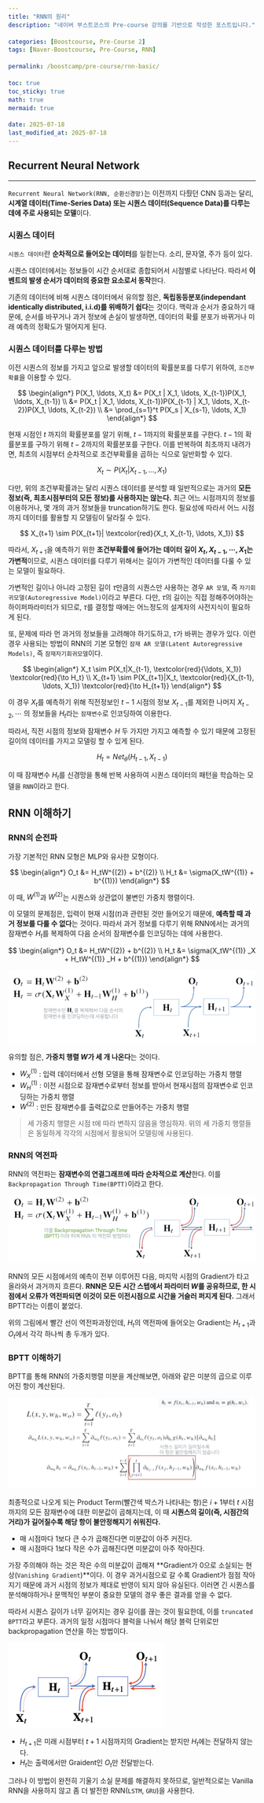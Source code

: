 ```yaml
---
title: "RNN의 원리"
description: "네이버 부스트코스의 Pre-course 강의를 기반으로 작성한 포스트입니다."

categories: [Boostcourse, Pre-Course 2]
tags: [Naver-Boostcourse, Pre-Course, RNN]

permalink: /boostcamp/pre-course/rnn-basic/

toc: true
toc_sticky: true
math: true
mermaid: true

date: 2025-07-18
last_modified_at: 2025-07-18
---
```


## Recurrent Neural Network
--------------

`Recurrent Neural Network(RNN, 순환신경망)`는 이전까지 다뤘던 CNN 등과는 달리, **시계열 데이터(Time-Series Data) 또는 시퀀스 데이터(Sequence Data)를 다루는 데에 주로 사용되는 모델**이다.

### 시퀀스 데이터

`시퀀스 데이터`란 **순차적으로 들어오는 데이터**를 일컫는다. 소리, 문자열, 주가 등이 있다.

시퀀스 데이터에서는 정보들이 시간 순서대로 종합되어서 시점별로 나타난다. 따라서 **이벤트의 발생 순서가 데이터의 중요한 요소로서 동작**한다.

기존의 데이터에 비해 시퀀스 데이터에서 유의할 점은, **독립동등분포(independant identically distributed, i.i.d)를 위배하기 쉽다**는 것이다. 맥락과 순서가 중요하기 때문에, 순서를 바꾸거나 과거 정보에 손실이 발생하면, 데이터의 확률 분포가 바뀌거나 미래 예측의 정확도가 떨어지게 된다.

### 시퀀스 데이터를 다루는 방법

이전 시퀀스의 정보를 가지고 앞으로 발생할 데이터의 확률분포를 다루기 위하여, `조건부확률`을 이용할 수 있다.

$$
\begin{align*}
P(X_1, \ldots, X_t) &= P(X_t | X_1, \ldots, X_{t-1})P(X_1, \ldots, X_{t-1}) \\
&= P(X_t | X_1, \ldots, X_{t-1})P(X_{t-1} | X_1, \ldots, X_{t-2})P(X_1, \ldots, X_{t-2}) \\
&= \prod_{s=1}^t P(X_s | X_{s-1}, \ldots, X_1)
\end{align*}
$$

현재 시점인 $t$ 까지의 확률분포를 알기 위해, $t−1$까지의 확률분포를 구한다. $t−1$의 확률분포를 구하기 위해 $t−2$까지의 확률분포를 구한다. 이를 반복하여 최초까지 내려가면, 최초의 시점부터 순차적으로 조건부확률을 곱하는 식으로 일반화할 수 있다.

$$
X_t \sim P(X_t|X_{t-1}, \ldots, X_1)
$$

다만, 위의 조건부확률과는 달리 시퀀스 데이터를 분석할 때 일반적으로는 과거의 **모든 정보(즉, 최초시점부터의 모든 정보)를 사용하지는 않는다.** 최근 어느 시점까지의 정보를 이용하거나, 몇 개의 과거 정보들을 truncation하기도 한다. 필요성에 따라서 어느 시점까지 데이터를 활용할 지 모델링이 달라질 수 있다.

$$
X_{t+1} \sim P(X_{t+1}| \textcolor{red}{X_t, X_{t-1}, \ldots, X_1})
$$

따라서, $X_{t+1}$을 예측하기 위한 **조건부확률에 들어가는 데이터 길이 $X_t, X_{t-1}, \cdots, X_1$는 가변적**이므로, 시퀀스 데이터를 다루기 위해서는 길이가 가변적인 데이터를 다룰 수 있는 모델이 필요하다.

가변적인 길이나 아니라 고정된 길이 $\tau$만큼의 시퀀스만 사용하는 경우 `AR 모델`, 즉 `자기회귀모델(Autoregressive Model)`이라고 부른다. 다만, $\tau$의 길이는 직접 정해주어야하는 하이퍼파라미터가 되므로, $\tau$를 결정할 때에는 어느정도의 설계자의 사전지식이 필요하게 된다.

또, 문제에 따라 먼 과거의 정보들을 고려해야 하기도하고, $\tau$가 바뀌는 경우가 있다. 이런 경우 사용되는 방법이 RNN의 기본 모형인 `잠재 AR 모델(Latent Autoregressive Models)`, 즉 `잠재자기회귀모델`이다.

$$
\begin{align*}
X_t \sim P(X_t|X_{t-1}, \textcolor{red}{\ldots, X_1}) \textcolor{red}{\to H_t} \\
X_{t+1} \sim P(X_{t+1}|X_t, \textcolor{red}{X_{t-1}, \ldots, X_1}) \textcolor{red}{\to H_{t+1}}
\end{align*}
$$

이 경우 $X_t$를 예측하기 위해 직전정보인 $t−1$ 시점의 정보 $X_{t-1}$를 제외한 나머지 $X_{t-2}, \cdots$ 의 정보들을 $H_t$라는 `잠재변수`로 인코딩하여 이용한다.

따라서, 직전 시점의 정보와 잠재변수 $H$ 두 가지만 가지고 예측할 수 있기 때문에 고정된 길이의 데이터를 가지고 모델링 할 수 있게 된다.

$$
H_t = Net_\theta (H_{t-1}, X_{t-1})
$$

이 때 잠재변수 $H_t$를 신경망을 통해 반복 사용하여 시퀀스 데이터의 패턴을 학습하는 모델을 `RNN`이라고 한다.

## RNN 이해하기

### RNN의 순전파

가장 기본적인 RNN 모형은 MLP와 유사한 모형이다.

$$
\begin{align*}
O_t &= H_tW^{(2)} + b^{(2)} \\
H_t &= \sigma(X_tW^{(1)} + b^{(1)})
\end{align*}
$$

이 때, $W^{(1)}$과 $W^{(2)}$는 시퀀스와 상관없이 불변인 가중치 행렬이다.

이 모델의 문제점은, 입력이 현재 시점($t$)과 관련된 것만 들어오기 때문에, **예측할 때 과거 정보를 다룰 수 없다**는 것이다. 따라서 과거 정보를 다루기 위해 RNN에서는 과거의 잠재변수 $H_t$를 복제하여 다음 순서의 잠재변수를 인코딩하는 데에 사용한다.

$$
\begin{align*}
O_t &= H_tW^{(2)} + b^{(2)} \\
H_t &= \sigma(X_tW^{(1)} _X + H_tW^{(1)} _H + b^{(1)})
\end{align*}
$$

<img src="../assets/img/post/naver-boostcamp/rnn_model.png">

유의할 점은, **가중치 행렬 $W$가 세 개 나온다**는 것이다.

- $W^{(1)} _X$ : 입력 데이터에서 선형 모델을 통해 잠재변수로 인코딩하는 가중치 행렬
- $W^{(1)} _ H$ : 이전 시점으로 잠재변수로부터 정보를 받아서 현재시점의 잠재변수로 인코딩하는 가중치 행렬
- $W^{(2)}$ : 만든 잠재변수를 출력값으로 만들어주는 가중치 행렬

> 세 가중치 행렬은 시점 t에 따라 변하지 않음을 명심하자. 위의 세 가중치 행렬들은 동일하게 각각의 시점에서 활용되어 모델링에 사용된다.

### RNN의 역전파

RNN의 역전파는 **잠재변수의 연결그래프에 따라 순차적으로 계산**한다. 이를 `Backpropagation Through Time(BPTT)`이라고 한다.

<img src="../assets/img/post/naver-boostcamp/rnn-back.png">

RNN의 모든 시점에서의 예측이 전부 이루어진 다음, 마지막 시점의 Gradient가 타고 올라와서 과거까지 흐른다. **RNN은 모든 시간 스텝에서 파라미터 $W$를 공유하므로, 한 시점에서 오류가 역전파되면 이것이 모든 이전시점으로 시간을 거슬러 퍼지게 된다.** 그래서 BPTT라는 이름이 붙었다.

위의 그림에서 빨간 선이 역전파과정인데, $H_t$의 역전파에 들어오는 Gradient는 ​$H_{t+1}$과 $O_t$에서 각각 하나씩 총 두개가 있다.

### BPTT 이해하기

BPTT를 통해 RNN의 가중치행렬 미분을 계산해보면, 아래와 같은 미분의 곱으로 이루어진 항이 계산된다.

<img src="../assets/img/post/naver-boostcamp/bptt.png">

최종적으로 나오게 되는 Product Term(빨간색 박스가 나타내는 항)은 $i+1$부터 $t$ 시점까지의 모든 잠재변수에 대한 미분값이 곱해지는데, 이 때 **시퀀스의 길이(즉, 시점간의 거리)가 길어질수록 해당 항이 불안정해지기 쉬워진다.**

- 매 시점마다 1보다 큰 수가 곱해진다면 미분값이 아주 커진다.
- 매 시점마다 1보다 작은 수가 곱해진다면 미분값이 아주 작아진다.

가장 주의해야 하는 것은 작은 수의 미분값이 곱해져 **Gradient가 0으로 소실되는 현상(`Vanishing Gradient`)**이다. 이 경우 과거시점으로 갈 수록 Gradient가 점점 작아지기 때문에 과거 시점의 정보가 제대로 반영이 되지 않아 유실된다. 이러면 긴 시퀀스를 분석해야하거나 문맥적인 부분이 중요한 모델의 경우 좋은 결과를 얻을 수 없다.

따라서 시퀀스 길이가 너무 길어지는 경우 길이를 끊는 것이 필요한데, 이를 `truncated BPTT`라고 부른다. 과거의 일정 시점마다 블럭을 나눠서 해당 블럭 단위로만 backpropagation 연산을 하는 방법이다.

<img src="../assets/img/post/naver-boostcamp/truncated_bptt.png">

- $H_{t+1}$은 미래 시점부터 $t+1$ 시점까지의 Gradient는 받지만 $H_t$에는 전달하지 않는다.
- $H_t$는 출력에서만 Graident인 $O_t$만 전달받는다.

그러나 이 방법이 완전히 기울기 소실 문제를 해결하지 못하므로, 일반적으로는 Vanilla RNN을 사용하지 않고 좀 더 발전한 RNN(`LSTM`, `GRU`)을 사용한다.